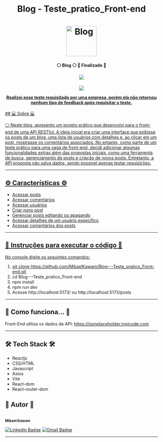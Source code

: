 # <p align="center"> Blog - Teste_pratico_Front-end <p>

</p>
<h1 align="center">
    <img alt="Blog" title="#Blog" src="https://cdn-icons-png.flaticon.com/512/10126/10126074.png" width="100" height="100"/>
</h1>
<div align="center">  
<h4 align="center"> 
	 ⚪ Blog ⚪ 
   🚀 Finalizado 🚀 
   <br />
   <br />
   <a href="https://blog-teste-pratico-front-end.onrender.com" target="_blank"><img src="https://img.shields.io/badge/Clique_aqui_para_acessar_o_site-000000?style=for-the-badge&logoColor=white" target="_blank"> 
   
</h4>
</div>
 <h4 align="center">   <a href="https://drive.google.com/file/d/1kZNfRxRdSF_CAOpVLZ7ruwt-MRrTuxIH/view?usp=sharing" target="_blank"><img src="https://img.shields.io/badge/Clique_aqui_para_acessar_as_informaçoes_do_teste-000000?style=for-the-badge&logoColor=white" target="_blank">



Realizei esse teste requisitado por uma empresa, porém ela não retornou nenhum tipo de feedback após requisitar o teste.
</h4>
## 💻 Sobre 💻

⚪ Neste blog, apresento um projeto prático que desenvolvi para o front-end de uma API RESTful. A ideia inicial era criar uma interface que exibisse os posts de um blog, uma lista de usuários com detalhes e, ao clicar em um post, mostrasse os comentários associados. No entanto, como parte de um teste prático para uma vaga de front-end, decidi adicionar algumas funcionalidades extras além das propostas iniciais, como uma ferramenta de busca, gerenciamento de posts e criação de novos posts. Entretanto, a API proposta não salva dados, sendo possível apenas testar requisições.



---

## ⚙️ Características ⚙️
<ul>
<li>Acessar posts</li>
<li>Acessar comentários</li>
<li>Acessar usuários</li>
<li>Criar novo post</li>
<li>Gerenciar posts editando ou apagando</li>
<li>Acessar detalhes de um usuário específico</li>
<li>Acessar comentários dos posts</li>
</ul>










---
## 🔴 Instruções para executar o código 🔴
No console digite os seguintes comandos:
1) git clone https://github.com/MikaelKawam/Blog---Teste_pratico_Front-end.git
2) cd Blog---Teste_pratico_Front-end 
2) npm install
3) npm run dev
4) Acesse http://localhost:5173/ ou http://localhost:5173/posts




---

## 🚀 Como funciona... 🚀

Front-End utiliza os dados da API:
https://jsonplaceholder.typicode.com




---

## 🛠 Tech Stack 🛠
<ul>
<li>Reactjs</li>
<li>CSS/HTML</li>
<li>Javascript</li>
<li>Axios</li>
<li>Vite </li>
<li>React-dom</li>
<li>React-router-dom</li>
</ul>


## 🦸 Autor 🦸

<a href="https://www.linkedin.com/in/mikaeldev/">
 
 <br />
 <sub><b>Mikael Kawam</b></sub></a> 
 <br />

[![Linkedin Badge](https://img.shields.io/badge/-Mikael-blue?style=flat-square&logo=Linkedin&logoColor=white&link=https://www.linkedin.com/in/mikaeldev/)](https://www.linkedin.com/in/mikaeldev/)
[![Gmail Badge](https://img.shields.io/badge/-mikaelkawam.dev@gmail.com-c14438?style=flat-square&logo=Gmail&logoColor=white&link=mailto:mikaelkawam.dev@gmail.com)](mailto:mikaelkawam.dev@gmail.com)

---
